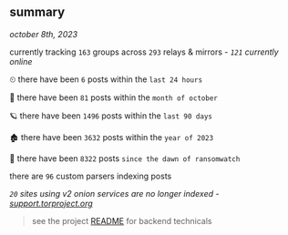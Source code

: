 
## summary
_october 8th, 2023_

currently tracking `163` groups across `293` relays & mirrors - _`121` currently online_

⏲ there have been `6` posts within the `last 24 hours`

🦈 there have been `81` posts within the `month of october`

🪐 there have been `1496` posts within the `last 90 days`

🏚 there have been `3632` posts within the `year of 2023`

🦕 there have been `8322` posts `since the dawn of ransomwatch`

there are `96` custom parsers indexing posts

_`20` sites using v2 onion services are no longer indexed - [support.torproject.org](https://support.torproject.org/onionservices/v2-deprecation/)_

> see the project [README](https://github.com/joshhighet/ransomwatch#ransomwatch--) for backend technicals
